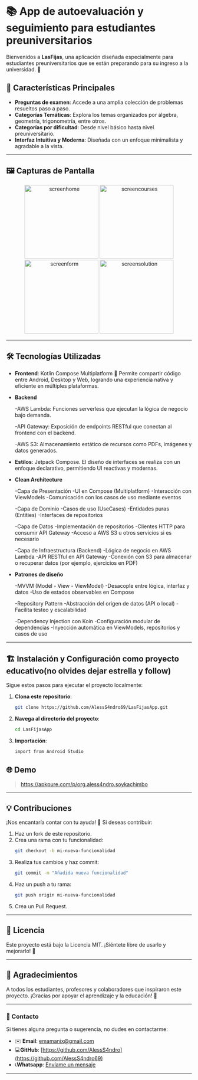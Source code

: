# 📚 App de autoevaluación y seguimiento para estudiantes preuniversitarios

Bienvenidos a **LasFijas**, una aplicación diseñada especialmente para estudiantes preuniversitarios que se están preparando para su ingreso a la universidad. 🌟

## 🚀 Características Principales

- **Preguntas de examen**: Accede a una amplia colección de problemas resueltos paso a paso.
- **Categorías Temáticas**: Explora los temas organizados por álgebra, geometría, trigonometría, entre otros.
- **Categorías por dificultad**: Desde nivel básico hasta nivel preuniversitario.
- **Interfaz Intuitiva y Moderna**: Diseñada con un enfoque minimalista y agradable a la vista.

---

## 🖼️ Capturas de Pantalla

<p align="center">
  <img src="assets/Screenshot_20230804-153114_soykachimbo.jpg" alt="screenhome" width="200"/>
  <img src="assets/Screenshot_20230804-153107_soykachimbo.jpg" alt="screencourses" width="200"/>
  <img src="assets/Screenshot_20230804-153010_soykachimbo.jpg" alt="screenform" width="200"/>
  <img src="assets/Screenshot_1698338364.png" alt="screensolution" width="200"/>
</p>


---

## 🛠️ Tecnologías Utilizadas

- **Frontend**: Kotlin Compose Multiplatform 📱 Permite compartir código entre Android, Desktop y Web, logrando una experiencia nativa y eficiente en múltiples plataformas.
- **Backend**
  
  -AWS Lambda: Funciones serverless que ejecutan la lógica de negocio bajo demanda.
  
  -API Gateway: Exposición de endpoints RESTful que conectan al frontend con el backend.
  
  -AWS S3: Almacenamiento estático de recursos como PDFs, imágenes y datos generados. 
- **Estilos**: Jetpack Compose. El diseño de interfaces se realiza con un enfoque declarativo, permitiendo UI reactivas y modernas.
- **Clean Architecture**
  
  -Capa de Presentación
    -UI en Compose (Multiplatform)
    -Interacción con ViewModels
    -Comunicación con los casos de uso mediante eventos
  
  -Capa de Dominio
    -Casos de uso (UseCases)
    -Entidades puras (Entities)
    -Interfaces de repositorios
  
  -Capa de Datos
    -Implementación de repositorios
    -Clientes HTTP para consumir API Gateway
    -Acceso a AWS S3 u otros servicios si es necesario
  
  -Capa de Infraestructura (Backend)
    -Lógica de negocio en AWS Lambda
    -API RESTful en API Gateway
    -Conexión con S3 para almacenar o recuperar datos (por ejemplo, ejercicios en PDF)
- **Patrones de diseño**
  
  -MVVM (Model - View - ViewModel)
    -Desacople entre lógica, interfaz y datos
    -Uso de estados observables en Compose
  
  -Repository Pattern
    -Abstracción del origen de datos (API o local)
    -Facilita testeo y escalabilidad
  
  -Dependency Injection con Koin
    -Configuración modular de dependencias
    -Inyección automática en ViewModels, repositorios y casos de uso
---

## 🏗️ Instalación y Configuración como proyecto educativo(no olvides dejar estrella y follow)

Sigue estos pasos para ejecutar el proyecto localmente:

1. **Clona este repositorio**:
   ```bash
   git clone https://github.com/AlessS4ndro69/LasFijasApp.git
   ```

2. **Navega al directorio del proyecto**:
   ```bash
   cd LasFijasApp
   ```

3. **Importación**:
   ```bash
   import from Android Studio
   ```


## 🌐 Demo

> https://apkpure.com/p/org.aless4ndro.soykachimbo

---

## 💡 Contribuciones

¡Nos encantaría contar con tu ayuda! 🎉 Si deseas contribuir:

1. Haz un fork de este repositorio.
2. Crea una rama con tu funcionalidad:
   ```bash
   git checkout -b mi-nueva-funcionalidad
   ```
3. Realiza tus cambios y haz commit:
   ```bash
   git commit -m "Añadida nueva funcionalidad"
   ```
4. Haz un push a tu rama:
   ```bash
   git push origin mi-nueva-funcionalidad
   ```
5. Crea un Pull Request.

---

## 🤝 Licencia

Este proyecto está bajo la Licencia MIT. ¡Siéntete libre de usarlo y mejorarlo! 📝

---

## 🌟 Agradecimientos

A todos los estudiantes, profesores y colaboradores que inspiraron este proyecto. ¡Gracias por apoyar el aprendizaje y la educación! 🙌

---

### 📧 Contacto

Si tienes alguna pregunta o sugerencia, no dudes en contactarme:
- ✉️ **Email**: [emamanix@gmail.com](mailto:emamanix@egmail.com)
- 💻**GitHub**: [https://github.com/AlessS4ndro](https://github.com/AlessS4ndro69)
- 📞**Whatsapp**: [Envíame un mensaje](https://wa.me/51925968311)

---
